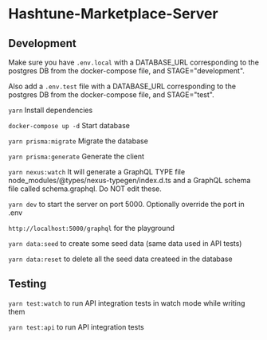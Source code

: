 # Hashtune-Marketplace-Server

## Development

Make sure you have `.env.local` with a DATABASE_URL corresponding to the postgres DB from the docker-compose file, and STAGE="development".

Also add a `.env.test` file with a DATABASE_URL corresponding to the postgres DB from the docker-compose file, and STAGE="test".

`yarn` Install dependencies

`docker-compose up -d` Start database

`yarn prisma:migrate` Migrate the database

`yarn prisma:generate` Generate the client

`yarn nexus:watch` It will generate a GraphQL TYPE file node_modules/@types/nexus-typegen/index.d.ts and a GraphQL schema file called schema.graphql. Do NOT edit these.

`yarn dev` to start the server on port 5000. Optionally override the port in .env

`http://localhost:5000/graphql` for the playground

`yarn data:seed` to create some seed data (same data used in API tests)

`yarn data:reset` to delete all the seed data createed in the database

## Testing

`yarn test:watch` to run API integration tests in watch mode while writing them

`yarn test:api` to run API integration tests
